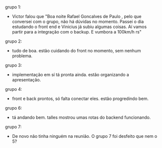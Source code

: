 grupo 1:
- Victor falou que "Boa noite Rafael Goncalves de Paulo , pelo que conversei com o grupo, não há dúvidas no momento. Passei o dia estudando o front end e Vinicius já subiu algumas coisas. Aí vamos partir para a integração com o backup. E vumbora a 100km/h rs"

grupo 2:
- tudo de boa. estão cuidando do front no momento, sem nenhum problema.

grupo 3:
- implementação em sí tá pronta ainda. estão organizando a apresentação.

grupo 4:
- front e back prontos, só falta conectar eles. estão progredindo bem.

grupo 6:
- tá andando bem. talles mostrou umas rotas do backend funcionando.

grupo 7:
- De novo não tinha ninguém na reunião. O grupo 7 foi desfeito que nem o 5?
